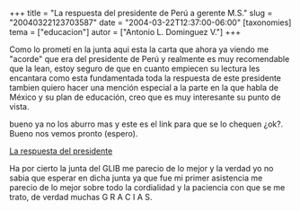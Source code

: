 +++
title = "La respuesta del presidente de Perú a gerente M.S."
slug = "20040322123703587"
date = "2004-03-22T12:37:00-06:00"
[taxonomies]
tema = ["educacion"]
autor = ["Antonio L. Dominguez V."]
+++

Como lo prometí en la junta aqui esta la carta que ahora ya viendo me
"acorde" que era del presidente de Perú y realmente es muy recomendable
que la lean, estoy seguro de que en cuanto empiecen su lectura les
encantara como esta fundamentada toda la respuesta de este presidente
tambien quiero hacer una mención especial a la parte en la que habla de
México y su plan de educación, creo que es muy interesante su punto de
vista.

<!-- more -->
bueno ya no los aburro mas y este es el link para que se lo chequen
¿ok?.
Bueno nos vemos pronto (espero).

[La respuesta del
presidente](http://gd.tuwien.ac.at/gnu/gnuwin2/www/articles/es/respuestaamicrosoft/Respuesta%20a%20Microsoft.htm)

Ha por cierto la junta del GLIB me parecio de lo mejor y la verdad yo no
sabia que esperar en dicha junta ya que fue mi primer asistencia me
parecio de lo mejor sobre todo la cordialidad y la paciencia con que se
me trato,
de verdad muchas G R A C I A S.

